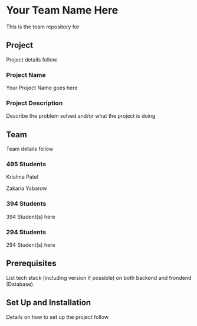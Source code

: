 # Your Team Name Here

This is the team repository for <your team name here>

## Project

Project details follow. 

### Project Name
Your Project Name goes here

### Project Description  
Describe the problem solved and/or what the project is doing

## Team

Team details follow

### 495 Students 

Krishna Patel

Zakaria Yabarow

### 394 Students

394 Student(s) here

### 294 Students

294 Student(s) here

## Prerequisites

List tech stack (including version if possible) on both backend and frondend (Database).

## Set Up and Installation

Details on how to set up the project follow.

<put the details here>
